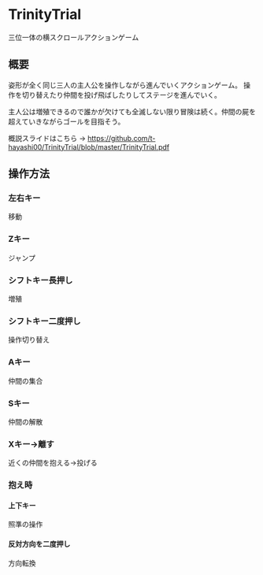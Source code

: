 # TrinityTrial
三位一体の横スクロールアクションゲーム
## 概要
姿形が全く同じ三人の主人公を操作しながら進んでいくアクションゲーム。
操作を切り替えたり仲間を投げ飛ばしたりしてステージを進んでいく。

主人公は増殖できるので誰かが欠けても全滅しない限り冒険は続く。仲間の屍を超えていきながらゴールを目指そう。

概説スライドはこちら → https://github.com/t-hayashi00/TrinityTrial/blob/master/TrinityTrial.pdf

## 操作方法
### 左右キー
移動

### Zキー
ジャンプ

### シフトキー長押し
増殖

### シフトキー二度押し
操作切り替え

### Aキー
仲間の集合

### Sキー
仲間の解散

### Xキー→離す
近くの仲間を抱える→投げる

### 抱え時
#### 上下キー
照準の操作

#### 反対方向を二度押し
方向転換
